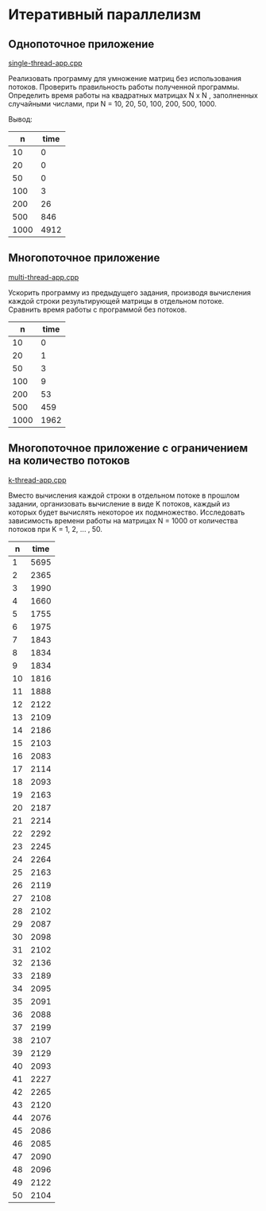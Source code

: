 # Итеративный параллелизм

## Однопоточное приложение

[single-thread-app.cpp](single-thread-app.cpp)

Реализовать программу для умножение матриц без использования потоков. Проверить правильность работы полученной
программы. Определить время работы на квадратных матрицах N x N , заполненных случайными числами, при N = 10, 20, 50,
100, 200, 500, 1000.

Вывод:

| n    | time |
|------|------|
| 10   | 0    |
| 20   | 0    |
| 50   | 0    |
| 100  | 3    |
| 200  | 26   |
| 500  | 846  |
| 1000 | 4912 |

## Многопоточное приложение

[multi-thread-app.cpp](multi-thread-app.cpp)

Ускорить программу из предыдущего задания, производя вычисления каждой строки результирующей матрицы в отдельном потоке.
Сравнить время работы с программой без потоков.

| n    | time |
|------|------|
| 10   | 0    |
| 20   | 1    |
| 50   | 3    |
| 100  | 9    |
| 200  | 53   |
| 500  | 459  |
| 1000 | 1962 |

## Многопоточное приложение с ограничением на количество потоков

[k-thread-app.cpp](k-thread-app.cpp)

Вместо вычисления каждой строки в отдельном потоке в прошлом задании, организовать вычисление в виде K потоков, каждый
из которых будет вычислять некоторое их подмножество. Исследовать зависимость времени работы на матрицах N = 1000 от
количества потоков при K = 1, 2, ... , 50.

| n  | time |
|----|------|
| 1  | 5695 |
| 2  | 2365 |
| 3  | 1990 |
| 4  | 1660 |
| 5  | 1755 |
| 6  | 1975 |
| 7  | 1843 |
| 8  | 1834 |
| 9  | 1834 |
| 10 | 1816 |
| 11 | 1888 |
| 12 | 2122 |
| 13 | 2109 |
| 14 | 2186 |
| 15 | 2103 |
| 16 | 2083 |
| 17 | 2114 |
| 18 | 2093 |
| 19 | 2163 |
| 20 | 2187 |
| 21 | 2214 |
| 22 | 2292 |
| 23 | 2245 |
| 24 | 2264 |
| 25 | 2163 |
| 26 | 2119 |
| 27 | 2108 |
| 28 | 2102 |
| 29 | 2087 |
| 30 | 2098 |
| 31 | 2102 |
| 32 | 2136 |
| 33 | 2189 |
| 34 | 2095 |
| 35 | 2091 |
| 36 | 2088 |
| 37 | 2199 |
| 38 | 2107 |
| 39 | 2129 |
| 40 | 2093 |
| 41 | 2227 |
| 42 | 2265 |
| 43 | 2120 |
| 44 | 2076 |
| 45 | 2086 |
| 46 | 2085 |
| 47 | 2090 |
| 48 | 2096 |
| 49 | 2122 |
| 50 | 2104 |
